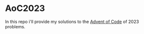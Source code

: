 # AoC2023
In this repo i'll provide my solutions to the [Advent of Code](https://adventofcode.com) of 2023 problems. 
